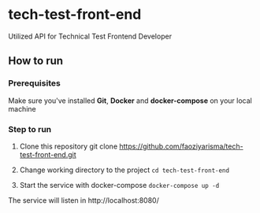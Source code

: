 # tech-test-front-end
Utilized API for Technical Test Frontend Developer

## How to run
### Prerequisites
Make sure you've installed **Git**, **Docker** and **docker-compose** on your local machine

### Step to run
1. Clone this repository git clone https://github.com/faoziyarisma/tech-test-front-end.git

2. Change working directory to the project `cd tech-test-front-end`

3. Start the service with docker-compose `docker-compose up -d`

The service will listen in http://localhost:8080/


